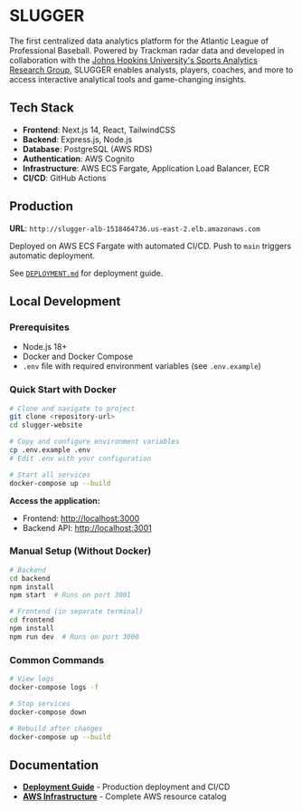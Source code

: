 # SLUGGER

The first centralized data analytics platform for the Atlantic League of Professional Baseball. Powered by Trackman radar data and developed in collaboration with the [Johns Hopkins University's Sports Analytics Research Group](https://sports-analytics.cs.jhu.edu/), SLUGGER enables analysts, players, coaches, and more to access interactive analytical tools and game-changing insights.

## Tech Stack

- **Frontend**: Next.js 14, React, TailwindCSS
- **Backend**: Express.js, Node.js
- **Database**: PostgreSQL (AWS RDS)
- **Authentication**: AWS Cognito
- **Infrastructure**: AWS ECS Fargate, Application Load Balancer, ECR
- **CI/CD**: GitHub Actions

## Production

**URL**: `http://slugger-alb-1518464736.us-east-2.elb.amazonaws.com`

Deployed on AWS ECS Fargate with automated CI/CD. Push to `main` triggers automatic deployment.

See [`DEPLOYMENT.md`](DEPLOYMENT.md) for deployment guide.

## Local Development

### Prerequisites

- Node.js 18+
- Docker and Docker Compose
- `.env` file with required environment variables (see `.env.example`)

### Quick Start with Docker

```bash
# Clone and navigate to project
git clone <repository-url>
cd slugger-website

# Copy and configure environment variables
cp .env.example .env
# Edit .env with your configuration

# Start all services
docker-compose up --build
```

**Access the application:**

- Frontend: <http://localhost:3000>
- Backend API: <http://localhost:3001>

### Manual Setup (Without Docker)

```bash
# Backend
cd backend
npm install
npm start  # Runs on port 3001

# Frontend (in separate terminal)
cd frontend
npm install
npm run dev  # Runs on port 3000
```

### Common Commands

```bash
# View logs
docker-compose logs -f

# Stop services
docker-compose down

# Rebuild after changes
docker-compose up --build
```

## Documentation

- **[Deployment Guide](DEPLOYMENT.md)** - Production deployment and CI/CD
- **[AWS Infrastructure](aws/AWS-INFRASTRUCTURE.md)** - Complete AWS resource catalog
